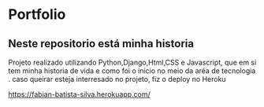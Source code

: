 # Portfolio
<h2>Neste repositorio está minha historia</h2>

Projeto realizado utilizando Python,Django,Html,CSS e Javascript,
que em si tem minha historia de vida e como foi o inicio no meio da aréa de tecnologia .
caso queirar esteja interresado no projeto, fiz o deploy no Heroku 

https://fabian-batista-silva.herokuapp.com/
